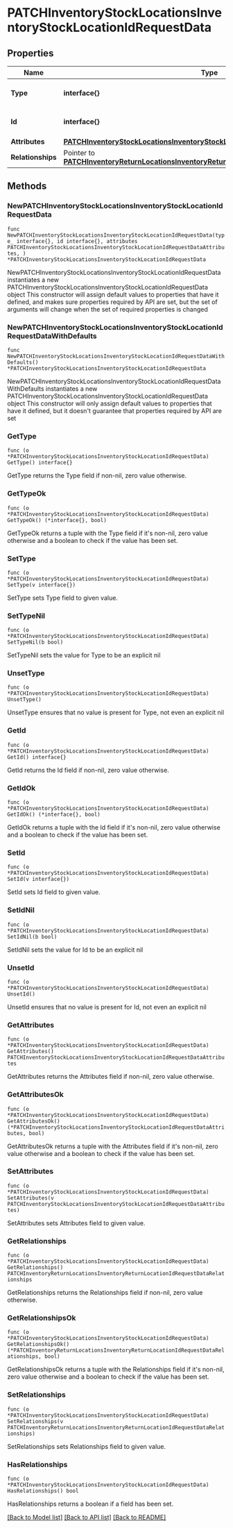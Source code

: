 # PATCHInventoryStockLocationsInventoryStockLocationIdRequestData

## Properties

Name | Type | Description | Notes
------------ | ------------- | ------------- | -------------
**Type** | **interface{}** | The resource&#39;s type | 
**Id** | **interface{}** | The resource&#39;s id | 
**Attributes** | [**PATCHInventoryStockLocationsInventoryStockLocationIdRequestDataAttributes**](PATCHInventoryStockLocationsInventoryStockLocationIdRequestDataAttributes.md) |  | 
**Relationships** | Pointer to [**PATCHInventoryReturnLocationsInventoryReturnLocationIdRequestDataRelationships**](PATCHInventoryReturnLocationsInventoryReturnLocationIdRequestDataRelationships.md) |  | [optional] 

## Methods

### NewPATCHInventoryStockLocationsInventoryStockLocationIdRequestData

`func NewPATCHInventoryStockLocationsInventoryStockLocationIdRequestData(type_ interface{}, id interface{}, attributes PATCHInventoryStockLocationsInventoryStockLocationIdRequestDataAttributes, ) *PATCHInventoryStockLocationsInventoryStockLocationIdRequestData`

NewPATCHInventoryStockLocationsInventoryStockLocationIdRequestData instantiates a new PATCHInventoryStockLocationsInventoryStockLocationIdRequestData object
This constructor will assign default values to properties that have it defined,
and makes sure properties required by API are set, but the set of arguments
will change when the set of required properties is changed

### NewPATCHInventoryStockLocationsInventoryStockLocationIdRequestDataWithDefaults

`func NewPATCHInventoryStockLocationsInventoryStockLocationIdRequestDataWithDefaults() *PATCHInventoryStockLocationsInventoryStockLocationIdRequestData`

NewPATCHInventoryStockLocationsInventoryStockLocationIdRequestDataWithDefaults instantiates a new PATCHInventoryStockLocationsInventoryStockLocationIdRequestData object
This constructor will only assign default values to properties that have it defined,
but it doesn't guarantee that properties required by API are set

### GetType

`func (o *PATCHInventoryStockLocationsInventoryStockLocationIdRequestData) GetType() interface{}`

GetType returns the Type field if non-nil, zero value otherwise.

### GetTypeOk

`func (o *PATCHInventoryStockLocationsInventoryStockLocationIdRequestData) GetTypeOk() (*interface{}, bool)`

GetTypeOk returns a tuple with the Type field if it's non-nil, zero value otherwise
and a boolean to check if the value has been set.

### SetType

`func (o *PATCHInventoryStockLocationsInventoryStockLocationIdRequestData) SetType(v interface{})`

SetType sets Type field to given value.


### SetTypeNil

`func (o *PATCHInventoryStockLocationsInventoryStockLocationIdRequestData) SetTypeNil(b bool)`

 SetTypeNil sets the value for Type to be an explicit nil

### UnsetType
`func (o *PATCHInventoryStockLocationsInventoryStockLocationIdRequestData) UnsetType()`

UnsetType ensures that no value is present for Type, not even an explicit nil
### GetId

`func (o *PATCHInventoryStockLocationsInventoryStockLocationIdRequestData) GetId() interface{}`

GetId returns the Id field if non-nil, zero value otherwise.

### GetIdOk

`func (o *PATCHInventoryStockLocationsInventoryStockLocationIdRequestData) GetIdOk() (*interface{}, bool)`

GetIdOk returns a tuple with the Id field if it's non-nil, zero value otherwise
and a boolean to check if the value has been set.

### SetId

`func (o *PATCHInventoryStockLocationsInventoryStockLocationIdRequestData) SetId(v interface{})`

SetId sets Id field to given value.


### SetIdNil

`func (o *PATCHInventoryStockLocationsInventoryStockLocationIdRequestData) SetIdNil(b bool)`

 SetIdNil sets the value for Id to be an explicit nil

### UnsetId
`func (o *PATCHInventoryStockLocationsInventoryStockLocationIdRequestData) UnsetId()`

UnsetId ensures that no value is present for Id, not even an explicit nil
### GetAttributes

`func (o *PATCHInventoryStockLocationsInventoryStockLocationIdRequestData) GetAttributes() PATCHInventoryStockLocationsInventoryStockLocationIdRequestDataAttributes`

GetAttributes returns the Attributes field if non-nil, zero value otherwise.

### GetAttributesOk

`func (o *PATCHInventoryStockLocationsInventoryStockLocationIdRequestData) GetAttributesOk() (*PATCHInventoryStockLocationsInventoryStockLocationIdRequestDataAttributes, bool)`

GetAttributesOk returns a tuple with the Attributes field if it's non-nil, zero value otherwise
and a boolean to check if the value has been set.

### SetAttributes

`func (o *PATCHInventoryStockLocationsInventoryStockLocationIdRequestData) SetAttributes(v PATCHInventoryStockLocationsInventoryStockLocationIdRequestDataAttributes)`

SetAttributes sets Attributes field to given value.


### GetRelationships

`func (o *PATCHInventoryStockLocationsInventoryStockLocationIdRequestData) GetRelationships() PATCHInventoryReturnLocationsInventoryReturnLocationIdRequestDataRelationships`

GetRelationships returns the Relationships field if non-nil, zero value otherwise.

### GetRelationshipsOk

`func (o *PATCHInventoryStockLocationsInventoryStockLocationIdRequestData) GetRelationshipsOk() (*PATCHInventoryReturnLocationsInventoryReturnLocationIdRequestDataRelationships, bool)`

GetRelationshipsOk returns a tuple with the Relationships field if it's non-nil, zero value otherwise
and a boolean to check if the value has been set.

### SetRelationships

`func (o *PATCHInventoryStockLocationsInventoryStockLocationIdRequestData) SetRelationships(v PATCHInventoryReturnLocationsInventoryReturnLocationIdRequestDataRelationships)`

SetRelationships sets Relationships field to given value.

### HasRelationships

`func (o *PATCHInventoryStockLocationsInventoryStockLocationIdRequestData) HasRelationships() bool`

HasRelationships returns a boolean if a field has been set.


[[Back to Model list]](../README.md#documentation-for-models) [[Back to API list]](../README.md#documentation-for-api-endpoints) [[Back to README]](../README.md)


